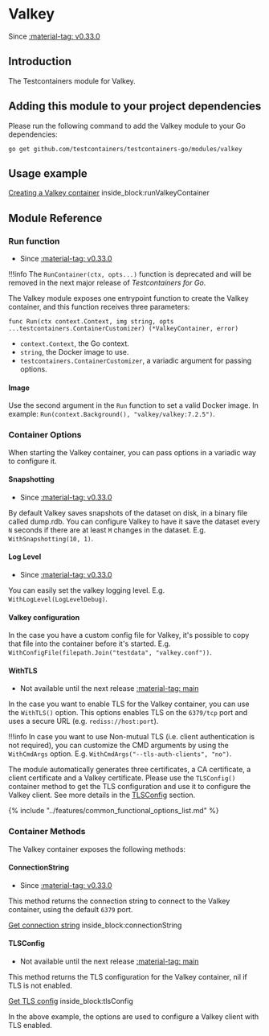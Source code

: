 # Valkey

Since <a href="https://github.com/testcontainers/testcontainers-go/releases/tag/v0.33.0"><span class="tc-version">:material-tag: v0.33.0</span></a>

## Introduction

The Testcontainers module for Valkey.

## Adding this module to your project dependencies

Please run the following command to add the Valkey module to your Go dependencies:

```
go get github.com/testcontainers/testcontainers-go/modules/valkey
```

## Usage example

<!--codeinclude-->
[Creating a Valkey container](../../modules/valkey/examples_test.go) inside_block:runValkeyContainer
<!--/codeinclude-->

## Module Reference

### Run function

- Since <a href="https://github.com/testcontainers/testcontainers-go/releases/tag/v0.33.0"><span class="tc-version">:material-tag: v0.33.0</span></a>

!!!info
    The `RunContainer(ctx, opts...)` function is deprecated and will be removed in the next major release of _Testcontainers for Go_.

The Valkey module exposes one entrypoint function to create the Valkey container, and this function receives three parameters:

```golang
func Run(ctx context.Context, img string, opts ...testcontainers.ContainerCustomizer) (*ValkeyContainer, error)
```

- `context.Context`, the Go context.
- `string`, the Docker image to use.
- `testcontainers.ContainerCustomizer`, a variadic argument for passing options.

#### Image

Use the second argument in the `Run` function to set a valid Docker image.
In example: `Run(context.Background(), "valkey/valkey:7.2.5")`.

### Container Options

When starting the Valkey container, you can pass options in a variadic way to configure it.

#### Snapshotting

- Since <a href="https://github.com/testcontainers/testcontainers-go/releases/tag/v0.33.0"><span class="tc-version">:material-tag: v0.33.0</span></a>

By default Valkey saves snapshots of the dataset on disk, in a binary file called dump.rdb. You can configure Valkey to have it save the dataset every `N` seconds if there are at least `M` changes in the dataset. E.g. `WithSnapshotting(10, 1)`.

#### Log Level

- Since <a href="https://github.com/testcontainers/testcontainers-go/releases/tag/v0.33.0"><span class="tc-version">:material-tag: v0.33.0</span></a>

You can easily set the valkey logging level. E.g. `WithLogLevel(LogLevelDebug)`.

#### Valkey configuration

In the case you have a custom config file for Valkey, it's possible to copy that file into the container before it's started. E.g. `WithConfigFile(filepath.Join("testdata", "valkey.conf"))`.

#### WithTLS

- Not available until the next release <a href="https://github.com/testcontainers/testcontainers-go"><span class="tc-version">:material-tag: main</span></a>

In the case you want to enable TLS for the Valkey container, you can use the `WithTLS()` option. This options enables TLS on the `6379/tcp` port and uses a secure URL (e.g. `rediss://host:port`).

!!!info
    In case you want to use Non-mutual TLS (i.e. client authentication is not required), you can customize the CMD arguments by using the `WithCmdArgs` option. E.g. `WithCmdArgs("--tls-auth-clients", "no")`.

The module automatically generates three certificates, a CA certificate, a client certificate and a Valkey certificate. Please use the `TLSConfig()` container method to get the TLS configuration and use it to configure the Valkey client. See more details in the [TLSConfig](#tlsconfig) section.

{% include "../features/common_functional_options_list.md" %}

### Container Methods

The Valkey container exposes the following methods:

#### ConnectionString

- Since <a href="https://github.com/testcontainers/testcontainers-go/releases/tag/v0.33.0"><span class="tc-version">:material-tag: v0.33.0</span></a>

This method returns the connection string to connect to the Valkey container, using the default `6379` port.

<!--codeinclude-->
[Get connection string](../../modules/valkey/valkey_test.go) inside_block:connectionString
<!--/codeinclude-->

#### TLSConfig

- Not available until the next release <a href="https://github.com/testcontainers/testcontainers-go"><span class="tc-version">:material-tag: main</span></a>

This method returns the TLS configuration for the Valkey container, nil if TLS is not enabled.

<!--codeinclude-->
[Get TLS config](../../modules/valkey/valkey_test.go) inside_block:tlsConfig
<!--/codeinclude-->

In the above example, the options are used to configure a Valkey client with TLS enabled.
